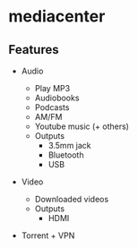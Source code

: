 # mediacenter

## Features

- Audio
  - Play MP3
  - Audiobooks
  - Podcasts
  - AM/FM
  - Youtube music (+ others)
  - Outputs
    - 3.5mm jack
    - Bluetooth
    - USB

- Video
  - Downloaded videos
  - Outputs
    - HDMI
   
- Torrent + VPN
